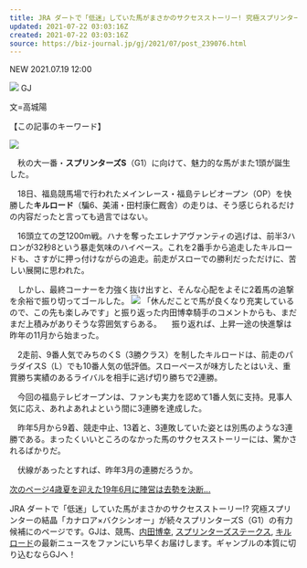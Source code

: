 ```yaml
---
title: JRA ダートで「低迷」していた馬がまさかのサクセスストーリー! 究極スプリンターの結晶「カナロア×バクシンオー」が続々スプリンターズS（G1）の有力候補に
updated: 2021-07-22 03:03:16Z
created: 2021-07-22 03:03:16Z
source: https://biz-journal.jp/gj/2021/07/post_239076.html
---
```


 NEW  2021.07.19 12:00

   ![](https://biz-journal.jp/wp-content/themes/biz-journal/pc/img/entry/icon-gj.png)    GJ

文=高城陽

【この記事のキーワード】

![](https://biz-journal.jp/wp-content/uploads/2020/01/19ho-pufuru_nakayama05.jpg)

　秋の大一番・**スプリンターズS**（G1）に向けて、魅力的な馬がまた1頭が誕生した。

　18日、福島競馬場で行われたメインレース・福島テレビオープン（OP）を快勝した**キルロード**（騙6、美浦・田村康仁厩舎）の走りは、そう感じられるだけの内容だったと言っても過言ではない。

　16頭立ての芝1200m戦。ハナを奪ったエレナアヴァンティの逃げは、前半3ハロンが32秒8という暴走気味のハイペース。これを2番手から追走したキルロードも、さすがに押っ付けながらの追走。前走がスローでの勝利だっただけに、苦しい展開に思われた。

　しかし、最終コーナーを力強く抜け出すと、そんな心配をよそに2着馬の追撃を余裕で振り切ってゴールした。
![](https://biz-journal.jp/wp-content/uploads/2023/10/2020japnC_uchida.jpg)
「休んだことで馬が良くなり充実しているので、この先も楽しみです」と振り返った内田博幸騎手のコメントからも、まだまだ上積みがありそうな雰囲気すらある。
　振り返れば、上昇一途の快進撃は昨年の11月から始まった。

　2走前、9番人気でみちのくS（3勝クラス）を制したキルロードは、前走のパラダイスS（L）でも10番人気の低評価。スローペースが味方したとはいえ、重賞勝ち実績のあるライバルを相手に逃げ切り勝ちで2連勝。

　今回の福島テレビオープンは、ファンも実力を認めて1番人気に支持。見事人気に応え、あれよあれよという間に3連勝を達成した。

　昨年5月から9着、競走中止、13着と、3連敗していた姿とは別馬のような3連勝である。まったくいいところのなかった馬のサクセスストーリーには、驚かされるばかりだ。

　伏線があったとすれば、昨年3月の連勝だろうか。

 [次のページ4歳夏を迎えた19年6月に陣営は去勢を決断...](https://biz-journal.jp/gj/2021/07/post_239076_2.html)

JRA ダートで「低迷」していた馬がまさかのサクセスストーリー!? 究極スプリンターの結晶「カナロア×バクシンオー」が続々スプリンターズS（G1）の有力候補にのページです。GJは、競馬、[内田博幸](https://biz-journal.jp/tag/%e5%86%85%e7%94%b0%e5%8d%9a%e5%b9%b8), [スプリンターズステークス](https://biz-journal.jp/tag/%e3%82%b9%e3%83%97%e3%83%aa%e3%83%b3%e3%82%bf%e3%83%bc%e3%82%ba%e3%82%b9%e3%83%86%e3%83%bc%e3%82%af%e3%82%b9), [キルロード](https://biz-journal.jp/tag/%e3%82%ad%e3%83%ab%e3%83%ad%e3%83%bc%e3%83%89)の最新ニュースをファンにいち早くお届けします。ギャンブルの本質に切り込むならGJへ！